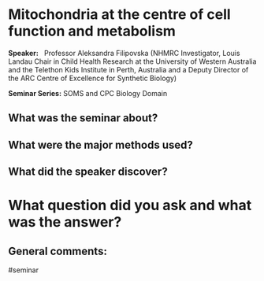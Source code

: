 # Mitochondria at the centre of cell function and metabolism

**Speaker:**   Professor Aleksandra Filipovska (NHMRC Investigator, Louis Landau Chair in Child Health Research at the University of Western Australia and the Telethon Kids Institute in Perth, Australia and a Deputy Director of the ARC Centre of Excellence for Synthetic Biology)

**Seminar Series:** SOMS and CPC Biology Domain

## What was the seminar about?


## What were the major methods used?


## What did the speaker discover?


# What question did you ask and what was the answer?


## General comments:



#seminar